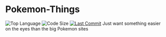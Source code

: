 # Pokemon-Things
![Top Language](https://img.shields.io/github/languages/top/Phaysik/Decent-Pokemon-Database.svg?style=flat)
![Code Size](https://img.shields.io/github/languages/code-size/Phaysik/Decent-Pokemon-Database.svg?style=flat)
[![Last Commit](https://img.shields.io/github/last-commit/doccodes/wcp-pm.svg?style=flat)](https://github.com/Phaysik/Decent-Pokemon-Database/commit/master)
Just want something easier on the eyes than the big Pokemon sites

